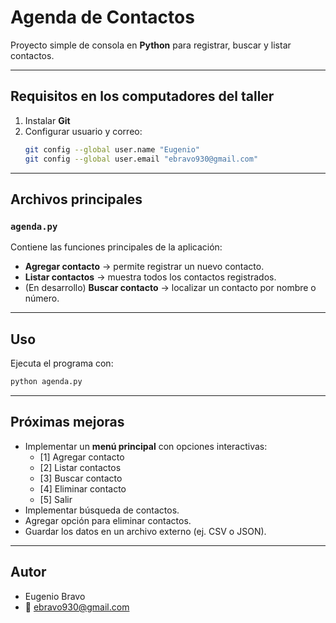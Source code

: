 # Agenda de Contactos

Proyecto simple de consola en **Python** para registrar, buscar y listar contactos.  

---

## Requisitos en los computadores del taller

1. Instalar **Git**  
2. Configurar usuario y correo:  
   ```bash
   git config --global user.name "Eugenio"
   git config --global user.email "ebravo930@gmail.com"
   ```

---

## Archivos principales

### `agenda.py`
Contiene las funciones principales de la aplicación:  
- **Agregar contacto** → permite registrar un nuevo contacto.  
- **Listar contactos** → muestra todos los contactos registrados.  
- (En desarrollo) **Buscar contacto** → localizar un contacto por nombre o número.  

---

## Uso

Ejecuta el programa con:
```bash
python agenda.py
```

---

## Próximas mejoras
- Implementar un **menú principal** con opciones interactivas:
  - [1] Agregar contacto
  - [2] Listar contactos
  - [3] Buscar contacto
  - [4] Eliminar contacto
  - [5] Salir
- Implementar búsqueda de contactos.
- Agregar opción para eliminar contactos.
- Guardar los datos en un archivo externo (ej. CSV o JSON).

---

## Autor
- Eugenio Bravo  
- 📧 ebravo930@gmail.com  
